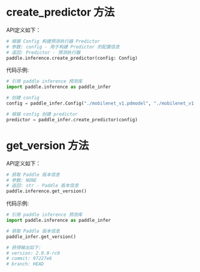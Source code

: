 # create_predictor 方法

API定义如下：

```python
# 根据 Config 构建预测执行器 Predictor
# 参数: config - 用于构建 Predictor 的配置信息
# 返回: Predictor - 预测执行器
paddle.inference.create_predictor(config: Config)
```

代码示例:

```python
# 引用 paddle inference 预测库
import paddle.inference as paddle_infer

# 创建 config
config = paddle_infer.Config("./mobilenet_v1.pdmodel", "./mobilenet_v1.pdiparams")

# 根据 config 创建 predictor
predictor = paddle_infer.create_predictor(config)
```

# get_version 方法

API定义如下：

```python
# 获取 Paddle 版本信息
# 参数: NONE
# 返回: str - Paddle 版本信息
paddle.inference.get_version()
```

代码示例:

```python
# 引用 paddle inference 预测库
import paddle.inference as paddle_infer

# 获取 Paddle 版本信息
paddle_infer.get_version()

# 获得输出如下:
# version: 2.0.0-rc0
# commit: 97227e6
# branch: HEAD
```